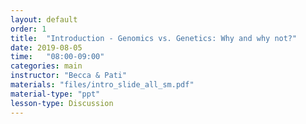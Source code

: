 ```yaml
---
layout: default
order: 1
title:  "Introduction - Genomics vs. Genetics: Why and why not?"
date: 2019-08-05
time:   "08:00-09:00"
categories: main
instructor: "Becca & Pati"
materials: "files/intro_slide_all_sm.pdf"
material-type: "ppt"
lesson-type: Discussion
---
```


